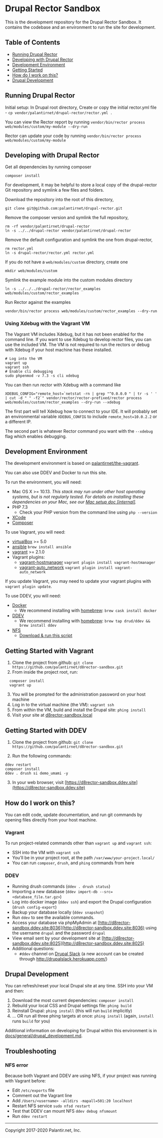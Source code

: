 # Drupal Rector Sandbox

This is the development repository for the Drupal Rector Sandbox. It contains the codebase and an environment to run the site for development.

## Table of Contents

* [Running Drupal Rector](#running-drupal-rector)
* [Developing with Drupal Rector](#developing-with-drupal-rector)
* [Development Environment](#development-environment)
* [Getting Started](#getting-started)
* [How do I work on this?](#how-do-i-work-on-this)
* [Drupal Development](#drupal-development)

## Running Drupal Rector

Initial setup: In Drupal root directory, Create or copy the initial rector.yml file -
`cp vendor/palantirnet/drupal-rector/rector.yml .`

You can view the Rector report by running
`vendor/bin/rector process web/modules/custom/my-module --dry-run`

Rector can update your code by running
`vendor/bin/rector process web/modules/custom/my-module`

## Developing with Drupal Rector

Get all dependencies by running composer

`composer install`

For development, it may be helpful to store a local copy of the drupal-rector Git repository and symlink a few files and folders.

Download the repository into the root of this directory,

`git clone git@github.com:palantirnet/drupal-rector.git`

Remove the composer version and symlink the full repository,

```
rm -rf vendor/palantirnet/drupal-rector
ln -s ../../drupal-rector vendor/palantirnet/drupal-rector
```

Remove the default configuration and symlink the one from drupal-rector,

```
rm rector.yml
ln -s drupal-rector/rector.yml rector.yml
```

If you do not have a `web/modules/custom` directory, create one
```
mkdir web/modules/custom
```

Symlink the example module into the custom modules directory

```
ln -s ../../../drupal-rector/rector_examples web/modules/custom/rector_examples
```

Run Rector against the examples

`vendor/bin/rector process web/modules/custom/rector_examples --dry-run`

### Using Xdebug with the Vagrant VM

The Vagrant VM includes Xdebug, but it has not been enabled for the command line. If you want to use Xdebug to develop rector files, you can use the included VM. The VM is not required to run the rectors or debug with Xdebug if your host machine has these installed.

```
# Log into the VM
vagrant up
vagrant ssh
# Enable cli debugging
sudo phpenmod -v 7.3 -s cli xdebug
```

You can then run rector with Xdebug with a command like

```
XDEBUG_CONFIG="remote_host=`netstat -rn | grep "^0.0.0.0 " | tr -s ' ' | cut -d " " -f2`" vendor/rector/rector-prefixed/rector process web/modules/custom/rector_examples --dry-run --xdebug
```

The first part will tell Xdebug how to connect to your IDE. It will probably set an environmental variable `XDEBUG_CONFIG` to include `remote_host=10.0.2.2` or a different IP.

The second part is whatever Rector command you want with the `--xdebug` flag which enables debugging.

## Development Environment

The development environment is based on [palantirnet/the-vagrant](https://github.com/palantirnet/the-vagrant).

You can also use DDEV and Docker to run this site.

To run the environment, you will need:

* Mac OS X >= 10.13. _This stack may run under other host operating systems, but is not regularly tested. For details on installing these dependencies on your Mac, see our [Mac setup doc [internal]](https://github.com/palantirnet/documentation/wiki/Mac-Setup)._
* PHP 7.3
  * Check your PHP version from the command line using `php --version`
* [XCode](https://itunes.apple.com/us/app/xcode/id497799835?mt=12)
* [Composer](https://getcomposer.org)

To use Vagrant, you will need:

* [virtualBox](https://www.virtualbox.org/wiki/Downloads) >= 5.0
* [ansible](https://github.com/ansible/ansible) `brew install ansible`
* [vagrant](https://www.vagrantup.com/) >= 2.1.0
* Vagrant plugins:
  * [vagrant-hostmanager](https://github.com/smdahlen/vagrant-hostmanager) `vagrant plugin install vagrant-hostmanager`
  * [vagrant-auto_network](https://github.com/oscar-stack/vagrant-auto_network) `vagrant plugin install vagrant-auto_network`

If you update Vagrant, you may need to update your vagrant plugins with `vagrant plugin update`.

To use DDEV, you will need:

* [Docker](https://ddev.readthedocs.io/en/stable/users/docker_installation/)
  * We recommend installing with [homebrew](https://brew.sh/): `brew cask install docker`
* [DDEV](https://ddev.readthedocs.io/en/stable/#installation)
  * We recommend installing with [homebrew](https://brew.sh/): `brew tap drud/ddev && brew install ddev`
* [NFS](https://ddev.readthedocs.io/en/stable/users/performance/#macos-nfs-setup)
  * [Download & run this script](https://raw.githubusercontent.com/drud/ddev/master/scripts/macos_ddev_nfs_setup.sh)

## Getting Started with Vagrant

1. Clone the project from github: `git clone https://github.com/palantirnet/d8rector-sandbox.git`
2. From inside the project root, run:

  ```
    composer install
    vagrant up
  ```
3. You will be prompted for the administration password on your host machine
4. Log in to the virtual machine (the VM): `vagrant ssh`
5. From within the VM, build and install the Drupal site: `phing install`
6. Visit your site at [d8rector-sandbox.local](http://d8rector-sandbox)

## Getting Started with DDEV

1. Clone the project from github: `git clone https://github.com/palantirnet/d8rector-sandbox.git`

2. Run the following commands:

  ```
  ddev restart
  composer install
  ddev . drush si demo_umami -y
  ```

3. In your web browser, visit [https://d8rector-sandbox.ddev.site](https://d8rector-sandbox.ddev.site)

## How do I work on this?

You can edit code, update documentation, and run git commands by opening files directly from your host machine.

### Vagrant

To run project-related commands other than `vagrant up` and `vagrant ssh`:

* SSH into the VM with `vagrant ssh`
* You'll be in your project root, at the path `/var/www/your-project.local/`
* You can run `composer`, `drush`, and `phing` commands from here

### DDEV

* Running drush commands (`ddev . drush status`)
* Importing a new database (`ddev import-db --src=<database_file.tar.gz>`)
* Log into docker image (`ddev ssh`) and export the Drupal configuration (`drush config-export`)
* Backup your database locally (`ddev snapshot`)
* Run `ddev` to see the available commands.
* Access your database via phpMyAdmin at [http://d8rector-sandbox.ddev.site:8036](http://d8rector-sandbox.ddev.site:8036) using the username `drupal` and the password `drupal`
* View email sent by your development site at [http://d8rector-sandbox.ddev.site:8025](http://d8rector-sandbox.ddev.site:8025)
* Additional questions:
  * `#ddev` channel on [Drupal Slack](https://drupal.slack.com) (a new account can be created through http://drupalslack.herokuapp.com/)

## Drupal Development

You can refresh/reset your local Drupal site at any time. SSH into your VM and then:

1. Download the most current dependencies: `composer install`
2. Rebuild your local CSS and Drupal settings file: `phing build`
3. Reinstall Drupal: `phing install` (this will run `build` implicitly)
4. ... OR run all three phing targets at once: `phing install` (again, `install` runs `build` for you)

Additional information on developing for Drupal within this environment is in [docs/general/drupal_development.md](docs/general/drupal_development.md).

## Troubleshooting

### NFS error
Because both Vagrant and DDEV are using NFS, if your project was running with Vagrant before:
* Edit `/etc/exports` file
* Comment out the Vagrant line
* Add `/Users/<username> -alldirs -mapall=501:20 localhost`
* Restart NFS service `sudo nfsd restart`
* Test that DDEV can mount NFS `ddev debug nfsmount`
* Run `ddev restart`

----
Copyright 2017-2020 Palantir.net, Inc.
